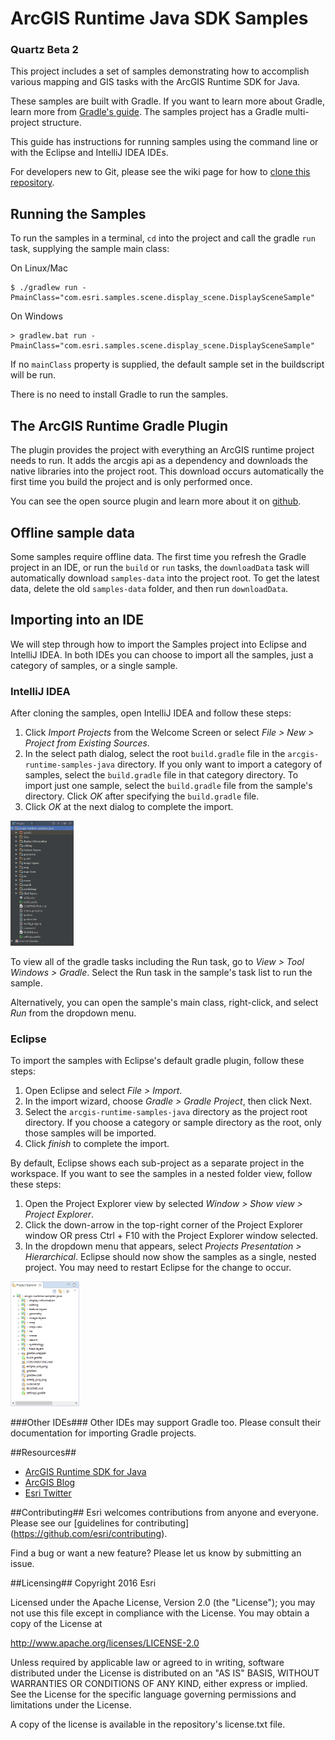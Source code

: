 # ArcGIS Runtime Java SDK Samples
### Quartz Beta 2
This project includes a set of samples demonstrating how to accomplish various mapping and GIS tasks with the ArcGIS Runtime SDK for Java.

These samples are built with Gradle. If you want to learn more about Gradle, learn more from [Gradle's guide](https://docs.gradle.org/current/userguide/userguide.html). The samples project has a Gradle multi-project structure.

This guide has instructions for running samples using the command line or with the Eclipse and IntelliJ IDEA IDEs.

For developers new to Git, please see the wiki page for how to [clone this repository](https://github.com/Esri/arcgis-runtime-samples-java/wiki/working-with-git).

## Running the Samples
To run the samples in a terminal, `cd` into the project and call the gradle `run` task, supplying the sample main class:

On Linux/Mac
```
$ ./gradlew run -PmainClass="com.esri.samples.scene.display_scene.DisplaySceneSample"
```

On Windows
```
> gradlew.bat run -PmainClass="com.esri.samples.scene.display_scene.DisplaySceneSample"
```

If no `mainClass` property is supplied, the default sample set in the buildscript will be run. 

There is no need to install Gradle to run the samples.

## The ArcGIS Runtime Gradle Plugin
The plugin provides the project with everything an ArcGIS runtime project needs to run. It adds the 
arcgis api as a dependency and downloads the native libraries into the project root. This download occurs 
automatically the first time you build the project and is only performed once.

You can see the open source plugin and learn more about it on [github](https://github.com/ArcGIS/gradle-arcgis-java-plugin).

## Offline sample data
Some samples require offline data. The first time you refresh the Gradle project in an IDE, or run the `build` or 
`run` tasks, the `downloadData` task will automatically download  `samples-data` into the project root. To get the 
latest data, delete the old `samples-data` folder, and then run `downloadData`.

## Importing into an IDE
We will step through how to import the Samples project into Eclipse and IntelliJ IDEA. In both IDEs you can choose to 
import all the samples, just a category of samples, or a single sample.

### IntelliJ IDEA
After cloning the samples, open IntelliJ IDEA and follow these steps:

1. Click *Import Projects* from the Welcome Screen or select *File > New > Project from Existing Sources*.
2. In the select path dialog, select the root `build.gradle` file in the `arcgis-runtime-samples-java` directory. If you only want to import a category of samples, select the `build.gradle` file in that category directory. To import just one sample, select the `build.gradle` file from the sample's directory. Click *OK* after specifying the `build.gradle` file.
3. Click *OK* at the next dialog to complete the import.

<img src="./intellij_proj.png" alt="IntelliJ IDEA project structure" height="200">

To view all of the gradle tasks including the Run task, go to *View > Tool Windows > Gradle*. Select the Run task in the sample's task list to run the sample.

Alternatively, you can open the sample's main class, right-click, and select *Run* from the dropdown menu.

### Eclipse
To import the samples with Eclipse's default gradle plugin, follow these steps:

1. Open Eclipse and select *File > Import*.
2. In the import wizard, choose *Gradle > Gradle Project*, then click Next.
3. Select the `arcgis-runtime-samples-java` directory as the project root directory. If you choose a category or sample directory as the root, only those samples will be imported.
4. Click *finish* to complete the import.

By default, Eclipse shows each sub-project as a separate project in the workspace. If you want to see the samples in a nested folder view, follow these steps:

1. Open the Project Explorer view by selected *Window > Show view > Project Explorer*.
2. Click the down-arrow in the top-right corner of the Project Explorer window OR press Ctrl + F10 with the Project 
Explorer window selected.
3. In the dropdown menu that appears, select *Projects Presentation > Hierarchical*. Eclipse should now show the 
samples as a single, nested project. You may need to restart Eclipse for the change to occur.

<img src="./eclipse_proj.png" alt="Eclipse project structure" height="200">

###Other IDEs###
Other IDEs may support Gradle too. Please consult their documentation for importing Gradle projects.

##Resources##
* [ArcGIS Runtime SDK for Java](https://developers.arcgis.com/java/)  
* [ArcGIS Blog](https://blogs.esri.com/esri/arcgis/)  
* [Esri Twitter](https://twitter.com/esri)  

##Contributing##
Esri welcomes contributions from anyone and everyone. Please see our [guidelines for contributing]
(https://github.com/esri/contributing).

Find a bug or want a new feature? Please let us know by submitting an issue.

##Licensing##
Copyright 2016 Esri

Licensed under the Apache License, Version 2.0 (the "License"); you may not 
use this file except in compliance with the License. You may obtain a copy 
of the License at

http://www.apache.org/licenses/LICENSE-2.0

Unless required by applicable law or agreed to in writing, software 
distributed under the License is distributed on an "AS IS" BASIS, WITHOUT 
WARRANTIES OR CONDITIONS OF ANY KIND, either express or implied. See the 
License for the specific language governing permissions and limitations 
under the License.

A copy of the license is available in the repository's license.txt file.
